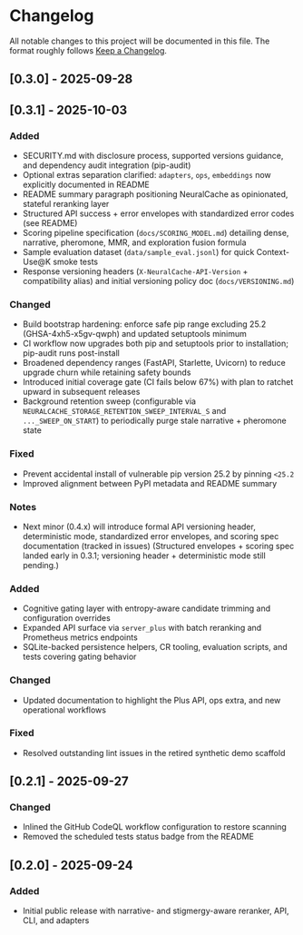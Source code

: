 # Changelog

All notable changes to this project will be documented in this file. The format roughly follows [Keep a Changelog](https://keepachangelog.com/en/1.1.0/).

## [0.3.0] - 2025-09-28
## [0.3.1] - 2025-10-03
### Added
- SECURITY.md with disclosure process, supported versions guidance, and dependency audit integration (pip-audit)
- Optional extras separation clarified: `adapters`, `ops`, `embeddings` now explicitly documented in README
- README summary paragraph positioning NeuralCache as opinionated, stateful reranking layer
- Structured API success + error envelopes with standardized error codes (see README)
- Scoring pipeline specification (`docs/SCORING_MODEL.md`) detailing dense, narrative, pheromone, MMR, and exploration fusion formula
- Sample evaluation dataset (`data/sample_eval.jsonl`) for quick Context-Use@K smoke tests
- Response versioning headers (`X-NeuralCache-API-Version` + compatibility alias) and initial versioning policy doc (`docs/VERSIONING.md`)

### Changed
- Build bootstrap hardening: enforce safe pip range excluding 25.2 (GHSA-4xh5-x5gv-qwph) and updated setuptools minimum
- CI workflow now upgrades both pip and setuptools prior to installation; pip-audit runs post-install
- Broadened dependency ranges (FastAPI, Starlette, Uvicorn) to reduce upgrade churn while retaining safety bounds
- Introduced initial coverage gate (CI fails below 67%) with plan to ratchet upward in subsequent releases
- Background retention sweep (configurable via `NEURALCACHE_STORAGE_RETENTION_SWEEP_INTERVAL_S` and `..._SWEEP_ON_START`) to periodically purge stale narrative + pheromone state

### Fixed
- Prevent accidental install of vulnerable pip version 25.2 by pinning `<25.2`
- Improved alignment between PyPI metadata and README summary

### Notes
- Next minor (0.4.x) will introduce formal API versioning header, deterministic mode, standardized error envelopes, and scoring spec documentation (tracked in issues)
	(Structured envelopes + scoring spec landed early in 0.3.1; versioning header + deterministic mode still pending.)

### Added
- Cognitive gating layer with entropy-aware candidate trimming and configuration overrides
- Expanded API surface via `server_plus` with batch reranking and Prometheus metrics endpoints
- SQLite-backed persistence helpers, CR tooling, evaluation scripts, and tests covering gating behavior

### Changed
- Updated documentation to highlight the Plus API, ops extra, and new operational workflows

### Fixed
- Resolved outstanding lint issues in the retired synthetic demo scaffold

## [0.2.1] - 2025-09-27
### Changed
- Inlined the GitHub CodeQL workflow configuration to restore scanning
- Removed the scheduled tests status badge from the README

## [0.2.0] - 2025-09-24
### Added
- Initial public release with narrative- and stigmergy-aware reranker, API, CLI, and adapters
